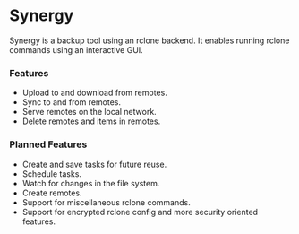 # Synergy

Synergy is a backup tool using an rclone backend. It enables running rclone commands using an interactive GUI.

### Features
  - Upload to and download from remotes.
  - Sync to and from remotes.
  - Serve remotes on the local network.
  - Delete remotes and items in remotes.
  
### Planned Features
  - Create and save tasks for future reuse.
  - Schedule tasks.
  - Watch for changes in the file system.
  - Create remotes.
  - Support for miscellaneous rclone commands.
  - Support for encrypted rclone config and more security oriented features.
